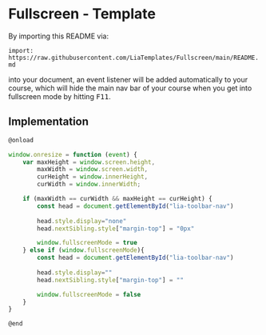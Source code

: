 <!--
author:   André Dietrich

email:    LiaScript@web.de

version:  0.0.1

language: en

narrator: US English Female

comment:  This plugin removes the nav-bar in fullscreen-mode, which can be used in presentations.

@onload

window.onresize = function (event) {
    var maxHeight = window.screen.height,
        maxWidth = window.screen.width,
        curHeight = window.innerHeight,
        curWidth = window.innerWidth;

    if (maxWidth == curWidth && maxHeight == curHeight) {
        const head = document.getElementById("lia-toolbar-nav")
        
        head.style.display="none"
        head.nextSibling.style["margin-top"] = "0px"

        window.fullscreenMode = true
    } else if (window.fullscreenMode){
        const head = document.getElementById("lia-toolbar-nav")
        
        head.style.display=""
        head.nextSibling.style["margin-top"] = ""

        window.fullscreenMode = false
    }
}

@end
-->

# Fullscreen - Template

By importing this README via:

`import: https://raw.githubusercontent.com/LiaTemplates/Fullscreen/main/README.md`

into your document, an event listener will be added automatically to your course, which will hide the main nav bar of your course when you get into fullscreen mode by hitting <kbd>F11</kbd>.

## Implementation

``` javascript
@onload

window.onresize = function (event) {
    var maxHeight = window.screen.height,
        maxWidth = window.screen.width,
        curHeight = window.innerHeight,
        curWidth = window.innerWidth;

    if (maxWidth == curWidth && maxHeight == curHeight) {
        const head = document.getElementById("lia-toolbar-nav")
        
        head.style.display="none"
        head.nextSibling.style["margin-top"] = "0px"

        window.fullscreenMode = true
    } else if (window.fullscreenMode){
        const head = document.getElementById("lia-toolbar-nav")
        
        head.style.display=""
        head.nextSibling.style["margin-top"] = ""

        window.fullscreenMode = false
    }
}

@end
```